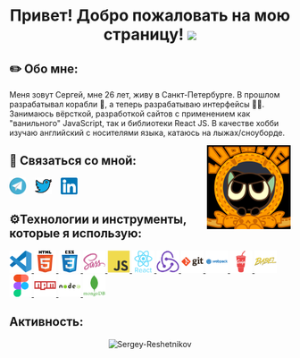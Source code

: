 <h1 align="center">Привет! Добро пожаловать на мою страницу! <img
src="https://github.com/blackcater/blackcater/raw/main/images/Hi.gif" height="32" /></h1>

## ✏️ Обо мне:
Меня зовут Сергей, мне 26 лет, живу в Санкт-Петербурге. В прошлом разрабатывал корабли 🚢, а теперь разрабатываю интерфейсы 👨‍💻. Занимаюсь вёрсткой, разработкой сайтов с применением как "ванильного" JavaScript, так и библиотеки React JS. В качестве хобби изучаю английский с носителями языка, катаюсь на лыжах/сноуборде.

<img align="right" src="./img/cat.gif" width="150 " height="150" />

## 🧭 Связаться со мной:

<a href="https://t.me/sergeyholi"><img src="./img/telegram.svg" width="30 " height="30" /></a>
&nbsp;&nbsp;
<a href="https://twitter.com/Sergeyholi"><img src="./img/twitter.svg" width="30 " height="30" /></a>
&nbsp;&nbsp;
<a href="https://linkedin.com/"><img src="./img/linkedin.svg" width="30 " height="30" /></a>




## ⚙️Технологии и инструменты, которые я использую:
<p>
  <a href="https://code.visualstudio.com/" target="_blank"> <img src="https://github.com/devicons/devicon/blob/master/icons/vscode/vscode-original.svg" alt="VS Code" width="40" height="40"/> </a>
  <a href="https://www.w3.org/html/" target="_blank"> <img src="https://raw.githubusercontent.com/devicons/devicon/master/icons/html5/html5-original-wordmark.svg" alt="html5" width="40" height="40"/> </a>
  <a href="https://www.w3schools.com/css/" target="_blank"> <img src="https://raw.githubusercontent.com/devicons/devicon/master/icons/css3/css3-original-wordmark.svg" alt="css3" width="40" height="40"/> </a> 
  <a href="https://sass-lang.com/" target="_blank"> <img src="https://github.com/devicons/devicon/blob/master/icons/sass/sass-original.svg" alt="SASS" width="40" height="40"/> </a>
  <a href="https://developer.mozilla.org/en-US/docs/Web/JavaScript" target="_blank"> <img src="https://raw.githubusercontent.com/devicons/devicon/master/icons/javascript/javascript-original.svg" alt="javascript" width="40" height="40"/> </a>
  <a href="https://reactjs.org/" target="_blank"> <img src="https://github.com/devicons/devicon/blob/master/icons/react/react-original-wordmark.svg" alt="React JS" width="40" height="40"/> </a>
  <a href="https://redux.js.org/" target="_blank"> <img src="https://github.com/devicons/devicon/blob/master/icons/redux/redux-original.svg" alt="Redux" width="40" height="40"/> </a>
  <a href="https://git-scm.com/" target="_blank"> <img src="https://github.com/devicons/devicon/blob/master/icons/git/git-original-wordmark.svg" alt="Git" width="40" height="40"/> </a>
  <a href="https://webpack.js.org/" target="_blank"> <img src="https://github.com/devicons/devicon/blob/master/icons/webpack/webpack-plain-wordmark.svg" alt="Webpack" width="40" height="40"/> </a>
  <a href="https://gulpjs.com/" target="_blank"> <img src="https://github.com/devicons/devicon/blob/master/icons/gulp/gulp-plain.svg" alt="Gulp" width="40" height="40"/> </a>
  <a href="https://babeljs.io/" target="_blank"> <img src="https://github.com/devicons/devicon/blob/master/icons/babel/babel-original.svg" alt="Babel" width="40" height="40"/> </a>
  <a href="https://www.figma.com/" target="_blank"> <img src="https://github.com/devicons/devicon/blob/master/icons/figma/figma-original.svg" alt="Figma" width="40" height="40"/> </a>
  <a href="https://www.npmjs.com/" target="_blank"> <img src="https://github.com/devicons/devicon/blob/master/icons/npm/npm-original-wordmark.svg" alt="NPM" width="40" height="40"/> </a>
  <a href="https://nodejs.org/en/" target="_blank"> <img src="https://github.com/devicons/devicon/blob/master/icons/nodejs/nodejs-original-wordmark.svg" alt="Node JS" width="40" height="40"/> </a>
  <a href="https://www.mongodb.com/" target="_blank"> <img src="https://github.com/devicons/devicon/blob/master/icons/mongodb/mongodb-plain-wordmark.svg" alt="Mongo DB" width="40" height="40"/> </a>
</p>

## Активность:

<div align="center">
	<p><img align="center" src="https://github-readme-streak-stats.herokuapp.com/?user=Sergey-Reshetnikov&theme=dark" alt="Sergey-Reshetnikov" /></p>
</div>
